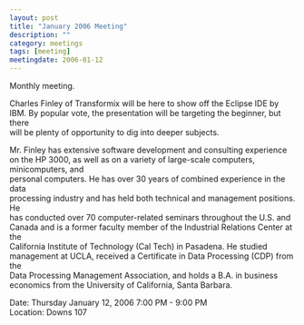 ```yaml
---
layout: post
title: "January 2006 Meeting"
description: ""
category: meetings
tags: [meeting]
meetingdate: 2006-01-12
---
```


Monthly meeting.                                                               
                                                                             
Charles Finley of Transformix will be here to show off the Eclipse IDE by IBM. 
By popular vote, the presentation will be targeting the beginner, but there    
will be plenty of opportunity to dig into deeper subjects.                     
                                                                             
Mr. Finley has extensive software development and consulting experience on the 
HP 3000, as well as on a variety of large-scale computers, minicomputers, and  
personal computers. He has over 30 years of combined experience in the data    
processing industry and has held both technical and management positions. He   
has conducted over 70 computer-related seminars throughout the U.S. and Canada 
and is a former faculty member of the Industrial Relations Center at the       
California Institute of Technology (Cal Tech) in Pasadena. He studied          
management at UCLA, received a Certificate in Data Processing (CDP) from the   
Data Processing Management Association, and holds a B.A. in business economics 
from the University of California, Santa Barbara.                              
                                                                             
Date: Thursday January 12, 2006 7:00 PM - 9:00 PM                                
Location: Downs 107                                         
